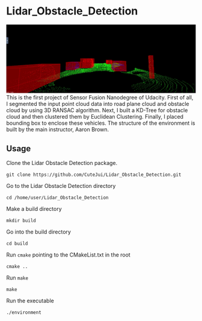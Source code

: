 # Lidar_Obstacle_Detection
<img src="https://github.com/CuteJui/Lidar_Obstacle_Detection/blob/master/readme_resource/demo.gif"/>
This is the first project of Sensor Fusion Nanodegree of Udacity. First of all, I segmented the input point cloud data into road plane cloud and obstacle cloud by using 3D RANSAC algorithm. Next, I built a KD-Tree for obstacle cloud and then clustered them by Euclidean Clustering. Finally, I placed bounding box to enclose these vehicles. The structure of the environment is built by the main instructor, Aaron Brown.

## Usage
Clone the Lidar Obstacle Detection package.
```
git clone https://github.com/CuteJui/Lidar_Obstacle_Detection.git
```
Go to the Lidar Obstacle Detection directory
```
cd /home/user/Lidar_Obstacle_Detection
```
Make a build directory
```
mkdir build
```
Go into the build directory
```
cd build
```
Run `cmake` pointing to the CMakeList.txt in the root
```
cmake ..
```
Run `make`
```
make
```
Run the executable
```
./environment
```
